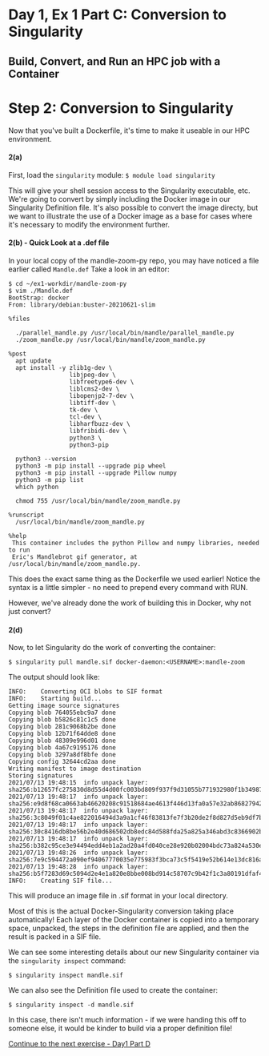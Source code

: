 # Day 1, Ex 1 Part C: Conversion to Singularity
## Build, Convert, and Run an HPC job with a Container


# Step 2: Conversion to Singularity
Now that you've built a Dockerfile, it's time to make it useable in our 
HPC environment.

#### 2(a)
First, load the `singularity` module:
```$ module load singularity```

This will give your shell session access to the Singularity executable, etc.
We're going to convert by simply including the Docker image
in our Singularity Definition file. It's also possible to convert the image
directy, but we want to illustrate the use of a Docker image as a base 
for cases where it's necessary to modify the environment further.

#### 2(b) - Quick Look at a .def file
In your local copy of the mandle-zoom-py repo, you may have noticed a file
earlier called ```Mandle.def``` 
Take a look in an editor:
```
$ cd ~/ex1-workdir/mandle-zoom-py
$ vim ./Mandle.def
BootStrap: docker
From: library/debian:buster-20210621-slim

%files

  ./parallel_mandle.py /usr/local/bin/mandle/parallel_mandle.py
  ./zoom_mandle.py /usr/local/bin/mandle/zoom_mandle.py

%post
  apt update
  apt install -y zlib1g-dev \
                 libjpeg-dev \
                 libfreetype6-dev \
                 liblcms2-dev \
                 libopenjp2-7-dev \
                 libtiff-dev \
                 tk-dev \
                 tcl-dev \
                 libharfbuzz-dev \
                 libfribidi-dev \
                 python3 \
                 python3-pip

  python3 --version
  python3 -m pip install --upgrade pip wheel
  python3 -m pip install --upgrade Pillow numpy
  python3 -m pip list
  which python

  chmod 755 /usr/local/bin/mandle/zoom_mandle.py

%runscript
  /usr/local/bin/mandle/zoom_mandle.py

%help
 This container includes the python Pillow and numpy libraries, needed to run
 Eric's Mandlebrot gif generator, at /usr/local/bin/mandle/zoom_mandle.py.
```

This does the exact same thing as the Dockerfile we used earlier! 
Notice the syntax is a little simpler - no need to prepend every command with RUN.

However, we've already done the work of building this in Docker, why not just convert?

#### 2(d)
Now, to let Singularity do the work of converting the container:

```$ singularity pull mandle.sif docker-daemon:<USERNAME>:mandle-zoom```

The output should look like:

```
INFO:    Converting OCI blobs to SIF format
INFO:    Starting build...
Getting image source signatures
Copying blob 764055ebc9a7 done  
Copying blob b5826c81c1c5 done  
Copying blob 281c9068b2be done  
Copying blob 12b71f64dde8 done  
Copying blob 48309e996d01 done  
Copying blob 4a67c9195176 done  
Copying blob 3297a8df8bfe done  
Copying config 32644cd2aa done  
Writing manifest to image destination
Storing signatures
2021/07/13 19:48:15  info unpack layer: sha256:b12657fc275830d8d55d4d00fc003bd809f937f9d31055b771932980f1b34987
2021/07/13 19:48:17  info unpack layer: sha256:e9d8f68ca0663ab46620208c91518684ae4613f446d13fa0a57e32ab86827942
2021/07/13 19:48:17  info unpack layer: sha256:3c8049f01c4ae822016494d3a9a1cf46f83813fe7f3b20de2f8d827d5eb9df7b
2021/07/13 19:48:17  info unpack layer: sha256:30c8416db8be56b2e40d686502db8edc84d588fda25a825a346abd3c8366902b
2021/07/13 19:48:17  info unpack layer: sha256:b382c95ce3e94494edd4eb1a2ad20a4fd040ce28e920b02004bdc73a824a530e
2021/07/13 19:48:26  info unpack layer: sha256:7e9c594472a090ef94067770035e775983f3bca73c5f5419e52b614e13dc816a
2021/07/13 19:48:28  info unpack layer: sha256:b5f7283d69c5094d2e4e1a820e8bbe008bd914c58707c9b42f1c3a80191dfaf4
INFO:    Creating SIF file...
```

<!--
The reason we're using `which` is thanks to the combination of Singularity's 
trust model and the module system - users are not allowed to build containers
without root permissions (because the build process can require touching
files that require root access), and the environment variables loaded by
the singularity modules do not transfer to the sub-process spawned by the
sudo command. Shell expansion happens **before** the sub-process, however, 
so we're still able to leverage environment settings, rather than using
the whole path to the binary.
-->

This will produce an image file in .sif format in your local directory.

Most of this is the actual Docker-Singularity conversion taking place automatically!
Each layer of the Docker container is copied into a temporary space, 
unpacked, the steps in the definition file are applied, and then the result is 
packed in a SIF file.

We can see some interesting details about our new Singularity container via the
```singularity inspect```
command:

```$ singularity inspect mandle.sif```

We can also see the Definition file used to create the container:

```$ singularity inspect -d mandle.sif```

In this case, there isn't much information - if we were handing this off to 
someone else, it would be kinder to build via a proper definition file!

[Continue to the next exercise - Day1 Part D](https://github.com/XSEDE/Container_Tutorial/blob/main/eScience2021/7_Ex%201%20Part%20D%20-%20Running.md)
